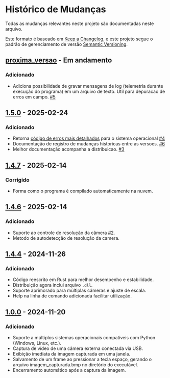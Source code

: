 # Histórico de Mudanças

Todas as mudanças relevantes neste projeto são documentadas neste arquivo.

Este formato é baseado em [Keep a Changelog](https://keepachangelog.com/pt-BR/1.1.0/),
e este projeto segue o padrão de gerenciamento de versão [Semantic Versioning](https://semver.org/lang/pt-BR/).

## [proxima_versao] - Em andamento

### Adicionado
- Adiciona possibilidade de gravar mensagens de log (telemetria durante execução do programa) em um arquivo de texto. Util para depuracao de erros em campo. [#5]


[proxima_versao]: https://github.com/fvilante/video_frame_saver/compare/v1.5.0...head
[#5]: https://github.com/fvilante/video_frame_saver/issues/5

## [1.5.0] - 2025-02-24

### Adicionado

- Retorna [código de erros mais detalhados] para o sistema operacional [#4](https://github.com/fvilante/video_frame_saver/issues/4)
- Documentação de registro de mudanças historicas entre as versoes. [#6](https://github.com/fvilante/video_frame_saver/issues/6)
- Melhor documentação acompanha a distribuicao. [#3](https://github.com/fvilante/video_frame_saver/issues/3)

[código de erros mais detalhados]: (https://github.com/fvilante/video_frame_saver/blob/main/docs/CODIGOS_DE_ERRO.txt)
[1.5.0]: https://github.com/fvilante/video_frame_saver/compare/v1.4.7...v1.5.0

## [1.4.7] - 2025-02-14

### Corrigido
- Forma como o programa é compilado automaticamente na nuvem.



## [1.4.6] - 2025-02-14

### Adicionado
- Suporte ao controle de resolução da câmera [#2](https://github.com/fvilante/video_frame_saver/issues/2).
- Metodo de autodetecção de resolução da camera.


## [1.4.4] - 2024-11-26

### Adicionado

- Código reescrito em Rust para melhor desempenho e estabilidade.
- Distribuição agora inclui arquivo `.dll`. 
- Suporte aprimorado para múltiplas câmeras e ajuste de escala.
- Help na linha de comando adicionada facilitar utilização.


## [1.0.0] - 2024-11-20

### Adicionado

- Suporte a múltiplos sistemas operacionais compatíveis com Python (Windows, Linux, etc.).
- Captura de vídeo de uma câmera externa conectada via USB.
- Exibição imediata da imagem capturada em uma janela.
- Salvamento de um frame ao pressionar a tecla espaço, gerando o arquivo imagem_capturada.bmp no diretório do executável.
- Encerramento automático após a captura da imagem.



[1.4.7]: https://github.com/fvilante/video_frame_saver/compare/v1.4.6...v1.4.7  
[1.4.6]: https://github.com/fvilante/video_frame_saver/compare/v1.4.4...v1.4.6  
[1.4.4]: https://github.com/fvilante/video_frame_saver/compare/v1.0.0...v1.4.4  
[1.4.4]: https://github.com/fvilante/video_frame_saver/compare/v1.0.0...v1.4.4 
[1.0.0]: https://github.com/fvilante/video_frame_saver/releases/tag/v0.0.1
